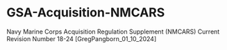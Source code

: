 # GSA-Acquisition-NMCARS
Navy Marine Corps Acquisition Regulation Supplement (NMCARS)
Current Revision Number 18-24
[GregPangborn_01_10_2024]